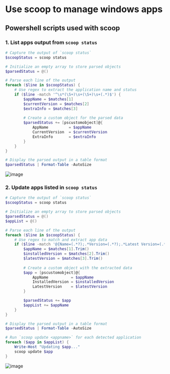 # Use scoop to manage windows apps

## Powershell scripts used with scoop

### 1. List apps output from `scoop status`
```powershell
# Capture the output of `scoop status`
$scoopStatus = scoop status

# Initialize an empty array to store parsed objects
$parsedStatus = @()

# Parse each line of the output
foreach ($line in $scoopStatus) {
    # Use regex to extract the application name and status
    if ($line -match '^\s*(\S+)\s+(\S+)\s+(.*)$') {
        $appName = $matches[1]
        $currentVersion = $matches[2]
        $extraInfo = $matches[3]
        
        # Create a custom object for the parsed data
        $parsedStatus += [pscustomobject]@{
            AppName         = $appName
            CurrentVersion  = $currentVersion
            ExtraInfo       = $extraInfo
        }
    }
}

# Display the parsed output in a table format
$parsedStatus | Format-Table -AutoSize
```

![image](https://github.com/user-attachments/assets/272d50f9-29e3-4b98-b7d9-f99501468b8d)


### 2. Update apps listed in `scoop status`
```powershell
# Capture the output of `scoop status`
$scoopStatus = scoop status

# Initialize an empty array to store parsed objects
$parsedStatus = @()
$appList = @()

# Parse each line of the output
foreach ($line in $scoopStatus) {
    # Use regex to match and extract app data
    if ($line -match '@{Name=(.*?);.*Version=(.*?);.*Latest Version=(.*?);.*}') {
        $appName = $matches[1].Trim()
        $installedVersion = $matches[2].Trim()
        $latestVersion = $matches[3].Trim()
        
        # Create a custom object with the extracted data
        $app = [pscustomobject]@{
            AppName          = $appName
            InstalledVersion = $installedVersion
            LatestVersion    = $latestVersion
        }

        $parsedStatus += $app
        $appList += $appName
    }
}

# Display the parsed output in a table format
$parsedStatus | Format-Table -AutoSize

# Run `scoop update <appname>` for each detected application
foreach ($app in $appList) {
    Write-Host "Updating $app..."
    scoop update $app
}
```
![image](https://github.com/user-attachments/assets/562dc5a8-baac-43e3-ad6c-cf6c654edbe0)

